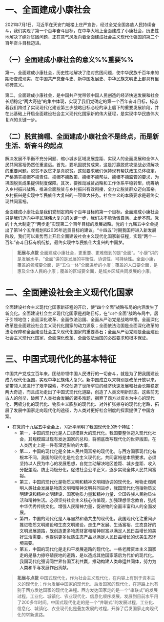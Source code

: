 # 一、全面建成小康社会
2021年7月1日，习近平在天安门城楼上庄严宣告，经过全党全国各族人民持续奋斗，我们实现了第一个百年奋斗目标，在中华大地上全面建成了小康社会，历史性地解决了绝对贫困问题，正在意气风发向着全面建成社会主义现代化强国的第二个百年奋斗目标迈进。
## （一）全面建成小康社会的意义%%重要%%
第一，全面建成小康社会，历史性地解决了绝对贫困问题，使中华民族千百年来的期盼变成现实，在中国共产党奋斗史、新中国发展史、中华民族文明史上都具有里程碑意义。

第二，全面建成小康社会，是中国共产党带领中国人民创造的经济快速发展和社会长期稳定“两大奇迹”的集中体现，实现了我们党确定的第一个百年奋斗目标，标志着我们跨过了实现现代化建设第三步战略目标必经的承上启下的重要发展阶段，并在此基础上开启全面建设社会主义现代化国家新的伟大征程，是实现中华民族伟大复兴的关键一步。
## （二）脱贫摘帽、全面建成小康社会不是终点，而是新生活、新奋斗的起点
解决发展不平衡不充分问题、缩小城乡区域发展差距、实现人的全面发展和全体人民共同富裕仍然任重道远。首先，要巩固脱贫成果，这是打赢脱贫攻坚战必须解决的重要问题。脱贫不返贫才是真脱贫。这就要求我们保持现有帮扶政策总体稳定，严格落实摘帽不摘责任、摘帽不摘政策、摘帽不摘帮扶、摘帽不摘监管的要求，为巩固脱贫成果提供制度保障。其次，要推动减贫战略和工作体系平稳转型，统筹纳入乡村振兴战略，推进全面脱贫与乡村振兴有效衔接，全力让脱贫群众迈向富裕。乡村振兴是实现中华民族伟大复兴的一项重大任务。社会主义的本质要求是最终实现共同富裕。

全面建成小康社会是我们党制定的两个百年目标的第一个目标。全面建成小康社会只是我们迈向中华民族伟大复兴的关键一步，我们决不能骄傲自满、止步不前。党的十九大制定了“两步走”实现第二个百年目标的发展战略。党的十九届五中全会提出了第14个五年规划和2035年远景目标的建议。“十四五”时期我国将进入新发展阶段，我们可以乘势而上开启全面建设社会主义现代化国家新征程，实现“两个一百年”奋斗目标有机衔接，最终实现中华民族伟大复兴的中国梦。

>**拓展与点拨**
全面建成小康社会，更重要、更难做到的是“全面”。“小康”讲的是发展水平，“全面”讲的是发展的平衡性、协调性、可持续性。全面小康，覆盖的领域要全面，是“五位一体”全面进步的小康；覆盖的人口要全面，是惠及全体人民的小康；覆盖的区域要全面，是城乡区域共同发展的小康。

# 二、全面建设社会主义现代化国家
全面建设社会主义现代化国家新征程的开启，使“四个全面”战略布局的内涵发生了新变化。全面建设社会主义现代化国家是战略目标，在“四个全面”战略布局中，居于引领地位；全面深化改革、全面依法治国、全面从严治党是战略举措。全面深化改革是全面建设社会主义现代化国家的动力源泉；全面依法治国是全面深化改革的法治保障和全面建设社会主义现代化国家的重要基石；全面从严治党则是全面建设社会主义现代化国家、全面深化改革、全面依法治国的必然要求和根本保证。
# 三、中国式现代化的基本特征
中国共产党成立百年来，团结带领中国人民进行的一切奋斗，就是为了把我国建设成为现代化强国，实现中华民族伟大复兴。新中国成立以来特别是改革开放以来，党带领人民进行了艰辛探索，不仅创造了世所罕见的经济快速发展和社会长期稳定两大奇迹，而且成功走出了中国式现代化道路，创造了人类文明新形态。这些前无古人的创举，破解了人类社会发展的诸多难题，摒弃了西方以资本为中心的现代化、两极分化的现代化、物质主义膨胀的现代化、对外扩张掠夺的现代化老路，拓展了发展中国家走向现代化的途径，为人类对更好社会制度的探索提供了中国方案。

- 在党的十九届五中全会上，习近平阐明了我国现代化的5个特征：
	- 第一，中国的现代化是人口规模巨大的现代化。我国要整体迈入现代化社会，其规模超过现有发达国家的总和，将彻底改写现代化的世界版图，在人类历史上是一件有深远影响的大事。
	- 第二，中国的现代化是全体人民共同富裕的现代化。与西方国家现代化有根本不同，我国的现代化是社会主义现代化，共同富裕是本质要求。必须坚持以人民为中心的发展思想，自觉主动解决地区差距、城乡差距、收入分配差距，防止两极分化，促进社会公平正义，逐步实现全体人民共同富裕。
	- 第三，中国的现代化是物质文明和精神文明相协调的现代化。唯物史观阐明人类社会发展是物质文明和精神文明共同进步，我国现代化包括物质文明建设和精神文明建设、国家物质力量和精神力量、全国各族人民物质生活和精神生活。必须坚持社会主义核心价值观，加强理想信念教育，弘扬中华优秀传统文化，增强人民精神力量，促进物的全面丰富和人的全面发展。
	- 第四，中国的现代化是人与自然和谐共生的现代化。我国现代化注重同步推进物质文明建设和生态文明建设，走生产发展、生活富裕、生态良好的文明发展道路，既创造更多物质财富和精神财富以满足人民日益增长的美好生活需要，也提供更多优质生态产品以满足人民日益增长的优美生态环境需要。
	- 第五，中国的现代化是走和平发展道路的现代化。一些老牌资本主义国家走的是暴力掠夺殖民地的道路，是以造成其他国家落后为代价的现代化。我国现代化强调同世界各国互利共赢，推动构建人类命运共同体，努力为人类和平与发展作出贡献。

>**拓展与点拨**
中国式现代化，作为社会主义现代化，在内容上有别于资本主义的现代化；作为发展中国家的现代化、后发国家的现代化，在道路上也有别于西方发达国家的现代化进程。西方发达国家走的是一个“串联式”的发展过程，工业化、城镇化、农业现代化、信息化顺序发展，发展到目前水平用了200多年时间。中国式现代化走的是一个“井联式”的发展过程，工业化、信息化、城镇化、农业现代化是叠加发展的过程，开辟了后发国家走向现代化的崭新道路。